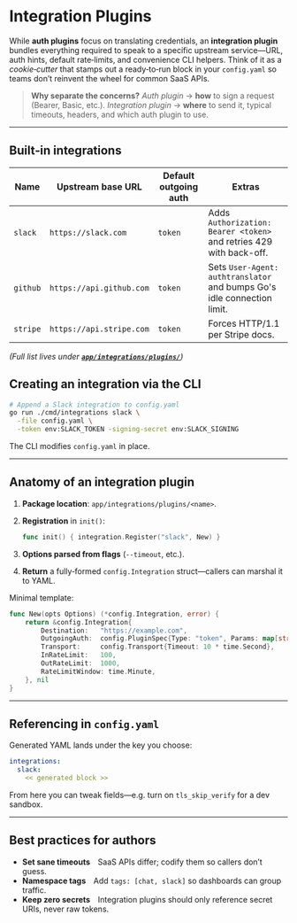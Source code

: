 # Integration Plugins

While **auth plugins** focus on translating credentials, an **integration plugin** bundles everything required to speak to a specific upstream service—URL, auth hints, default rate‑limits, and convenience CLI helpers.
Think of it as a *cookie‑cutter* that stamps out a ready‑to‑run block in your `config.yaml` so teams don’t reinvent the wheel for common SaaS APIs.

> **Why separate the concerns?**
> *Auth plugin* → **how** to sign a request (Bearer, Basic, etc.).
> *Integration plugin* → **where** to send it, typical timeouts, headers, and which auth plugin to use.

---

## Built‑in integrations


| Name     | Upstream base URL        | Default outgoing auth | Extras |
| -------- | ------------------------ | --------------------- | --------------------------------------------------- |
| `slack`  | `https://slack.com`      | `token`               | Adds `Authorization: Bearer <token>` and retries 429 with back-off. |
| `github` | `https://api.github.com` | `token`               | Sets `User-Agent: authtranslator` and bumps Go's idle connection limit. |
| `stripe` | `https://api.stripe.com` | `token`               | Forces HTTP/1.1 per Stripe docs. |

*(Full list lives under **[`app/integrations/plugins/`](../app/integrations/plugins/)**)*
## Creating an integration via the CLI

```bash
# Append a Slack integration to config.yaml
go run ./cmd/integrations slack \
  -file config.yaml \
  -token env:SLACK_TOKEN -signing-secret env:SLACK_SIGNING
```

The CLI modifies `config.yaml` in place.

---

## Anatomy of an integration plugin

1. **Package location**: `app/integrations/plugins/<name>`.
2. **Registration** in `init()`:

   ```go
   func init() { integration.Register("slack", New) }
   ```
3. **Options parsed from flags** (`--timeout`, etc.).
4. **Return** a fully‑formed `config.Integration` struct—callers can marshal it to YAML.

Minimal template:

```go
func New(opts Options) (*config.Integration, error) {
    return &config.Integration{
        Destination:   "https://example.com",
        OutgoingAuth:  config.PluginSpec{Type: "token", Params: map[string]any{"header": "X-Api-Key", "secrets": []string{"env:EXAMPLE_KEY"}}},
        Transport:     config.Transport{Timeout: 10 * time.Second},
        InRateLimit:   100,
        OutRateLimit:  1000,
        RateLimitWindow: time.Minute,
    }, nil
}
```

---

## Referencing in `config.yaml`

Generated YAML lands under the key you choose:

```yaml
integrations:
  slack:
    << generated block >>
```

From here you can tweak fields—e.g. turn on `tls_skip_verify` for a dev sandbox.

---

## Best practices for authors

* **Set sane timeouts** SaaS APIs differ; codify them so callers don’t guess.
* **Namespace tags** Add `tags: [chat, slack]` so dashboards can group traffic.
* **Keep zero secrets** Integration plugins should only reference secret URIs, never raw tokens.

